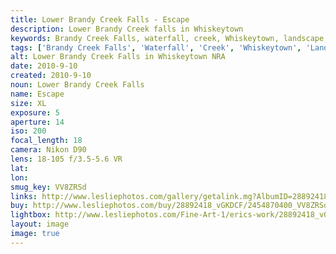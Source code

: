 ```yaml
---
title: Lower Brandy Creek Falls - Escape
description: Lower Brandy Creek falls in Whiskeytown
keywords: Brandy Creek Falls, waterfall, creek, Whiskeytown, landscape, Redding, California
tags: ['Brandy Creek Falls', 'Waterfall', 'Creek', 'Whiskeytown', 'Landscape', 'Redding', 'California']
alt: Lower Brandy Creek Falls in Whiskeytown NRA
date: 2010-9-10
created: 2010-9-10
noun: Lower Brandy Creek Falls
name: Escape
size: XL
exposure: 5
aperture: 14
iso: 200
focal_length: 18
camera: Nikon D90
lens: 18-105 f/3.5-5.6 VR
lat: 
lon: 
smug_key: VV8ZRSd
links: http://www.lesliephotos.com/gallery/getalink.mg?AlbumID=28892418&AlbumKey=vGKDCF&ImageID=2454870400&ImageKey=VV8ZRSd&how=forum&Page=1
buy: http://www.lesliephotos.com/buy/28892418_vGKDCF/2454870400_VV8ZRSd/
lightbox: http://www.lesliephotos.com/Fine-Art-1/erics-work/28892418_vGKDCF#!i=2454870400&k=VV8ZRSd&lb=1&s=A
layout: image
image: true
---
```

